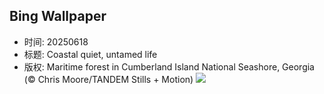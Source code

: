## Bing Wallpaper
- 时间: 20250618
- 标题: Coastal quiet, untamed life
- 版权: Maritime forest in Cumberland Island National Seashore, Georgia (© Chris Moore/TANDEM Stills + Motion)
![](https://cn.bing.com/th?id=OHR.CumberlandOaks_EN-US1850139942_UHD.jpg&rf=LaDigue_UHD.jpg&pid=hp&w=3840&h=2160&rs=1&c=4)
